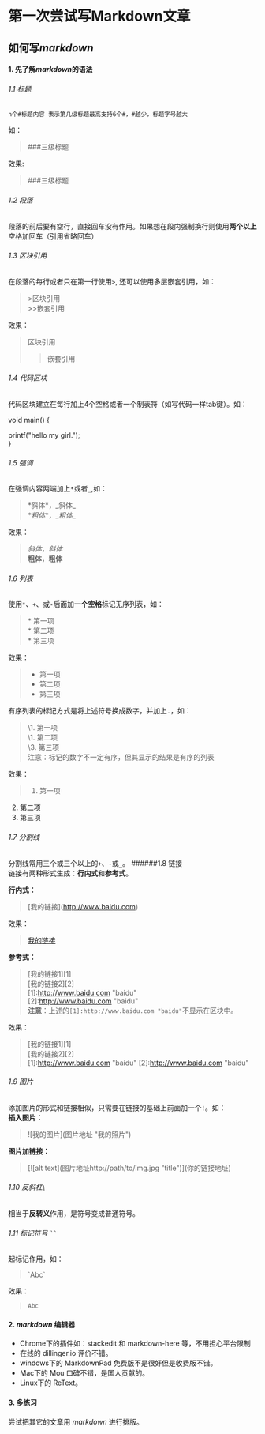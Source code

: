 # 第一次尝试写Markdown文章  
## 如何写*markdown*
#### 1. 先了解*markdown*的语法
###### 1.1 标题  
    n个#标题内容 表示第几级标题最高支持6个#，#越少，标题字号越大
如：
>\###三级标题  

效果:
>###三级标题  

###### 1.2 段落
段落的前后要有空行，直接回车没有作用。如果想在段内强制换行则使用**两个以上**空格加回车（引用省略回车）
###### 1.3 区块引用  
在段落的每行或者只在第一行使用`>`, 还可以使用多层嵌套引用，如：
> \>区块引用  
> \>>嵌套引用  

效果：
>区块引用
>>嵌套引用  

###### 1.4 代码区块
代码区块建立在每行加上4个空格或者一个制表符（如写代码一样tab键）。如：  

  void main() {  

  printf("hello my girl.");  
}
###### 1.5 强调
在强调内容两端加上`*`或者`_`,如：
>\*斜体*，\_斜体_  
>\**粗体**，\__粗体__  

效果：
>*斜体*，_斜体_  
>**粗体**，__粗体__  

###### 1.6 列表
使用`*`、`+`、或`-`后面加**一个空格**标记无序列表，如：
>\* 第一项  
>\* 第二项  
>\* 第三项  

效果：
>* 第一项  
>* 第二项  
>* 第三项   

有序列表的标记方式是将上述符号换成数字，并加上`.`，如：
>\1. 第一项  
\1. 第二项  
\3. 第三项   
注意：标记的数字不一定有序，但其显示的结果是有序的列表  

效果：
>1. 第一项
2. 第二项
3. 第三项  
  
###### 1.7 分割线
分割线常用三个或三个以上的`+`、`-`或`_`。
######1.8 链接  
链接有两种形式生成：**行内式**和**参考式**。  

**行内式：**  
>\[我的链接](http://www.baidu.com)
  
效果：
>[我的链接](http://www.baidu.com)  
  
**参考式：**
>\[我的链接1]\[1]   
\[我的链接2]\[2]  
\[1]:http://www.baidu.com "baidu"  
\[2]:http://www.baidu.com "baidu"  
**注意**：上述的`[1]:http://www.baidu.com "baidu"`不显示在区块中。  
  
效果：
>[我的链接1][1]   
[我的链接2][2]  
[1]:http://www.baidu.com "baidu"
[2]:http://www.baidu.com "baidu"

###### 1.9 图片
添加图片的形式和链接相似，只需要在链接的基础上前面加一个`!`。如：  
**插入图片：**
>\!\[我的图片](图片地址 "我的照片")  
  
**图片加链接：**  
>\[!\[alt text](图片地址http://path/to/img.jpg "title")](你的链接地址)  
  
###### 1.10 反斜杠`\`  
相当于**反转义**作用，是符号变成普通符号。  
  
###### 1.11 标记符号 ` `` `  
起标记作用，如：
>\`Abc`  

效果：
>`Abc`  
  
#### 2. *markdown* 编辑器  
* Chrome下的插件如：stackedit 和 markdown-here 等，不用担心平台限制
* 在线的 dillinger.io 评价不错。
* windows下的 MarkdownPad 免费版不是很好但是收费版不错。
* Mac下的 Mou 口碑不错，是国人贡献的。
* Linux下的 ReText。  
#### 3. 多练习
尝试把其它的文章用 *markdown* 进行排版。